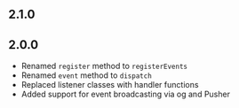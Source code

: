 ## 2.1.0


## 2.0.0
- Renamed `register` method to `registerEvents`
- Renamed `event` method to `dispatch`
- Replaced listener classes with handler functions
- Added support for event broadcasting via og and Pusher
